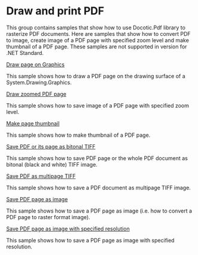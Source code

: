 # Draw and print PDF
This group contains samples that show how to use Docotic.Pdf library to rasterize PDF documents. Here are samples that show how to convert PDF to image, create image of a PDF page with specified zoom level and make thumbnail of a PDF page. These samples are not supported in version for .NET Standard.

[Draw page on Graphics](/Samples/Draw%20and%20print%20PDF/DrawPageOnGraphics)

This sample shows how to draw a PDF page on the drawing surface of a System.Drawing.Graphics.

[Draw zoomed PDF page](/Samples/Draw%20and%20print%20PDF/DrawZoomedPage)

This sample shows how to save image of a PDF page with specified zoom level.

[Make page thumbnail](/Samples/Draw%20and%20print%20PDF/MakePageThumbnail)

This sample shows how to make thumbnail of a PDF page.

[Save PDF or its page as bitonal TIFF](/Samples/Draw%20and%20print%20PDF/SaveAsBitonalTiff)

This sample shows how to save PDF page or the whole PDF document as bitonal (black and white) TIFF image.

[Save PDF as multipage TIFF](/Samples/Draw%20and%20print%20PDF/SaveAsTiff)

This sample shows how to save a PDF document as multipage TIFF image.

[Save PDF page as image](/Samples/Draw%20and%20print%20PDF/SavePageAsImage)

This sample shows how to save a PDF page as image (i.e. how to convert a PDF page to raster format image).

[Save PDF page as image with specified resolution](/Samples/Draw%20and%20print%20PDF/SavePageCustomResolution)

This sample shows how to save a PDF page as image with specified resolution.
